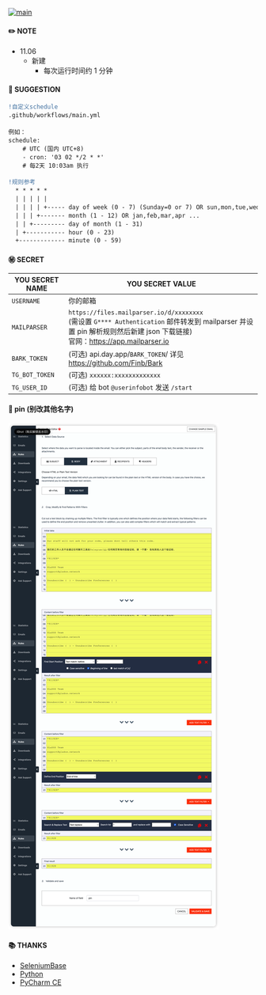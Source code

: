 [![main](https://github.com/mybdye/GxxDOS/actions/workflows/main.yml/badge.svg)](https://github.com/mybdye/GxxDOS/actions/workflows/main.yml)
#### ✏️ NOTE
- 11.06
  - 新建
      * 每次运行时间约 1 分钟

#### 🌟️ SUGGESTION
```diff
!自定义schedule
.github/workflows/main.yml

例如：
schedule:
    # UTC (国内 UTC+8)
    - cron: '03 02 */2 * *'   
    # 每2天 10:03am 执行
    
!规则参考
  * * * * *
  | | | | |
  | | | | +----- day of week (0 - 7) (Sunday=0 or 7) OR sun,mon,tue,wed,thu,fri,sat
  | | | +------- month (1 - 12) OR jan,feb,mar,apr ...
  | | +--------- day of month (1 - 31)
  | +----------- hour (0 - 23)
  +------------- minute (0 - 59)
```

#### ㊙️ SECRET
  |YOU SECRET NAME|YOU SECRET VALUE|
  |-----|--|
  |`USERNAME`|你的邮箱|
  |`MAILPARSER`|`https://files.mailparser.io/d/xxxxxxxx` <br/> (需设置 `G**** Authentication` 邮件转发到 mailparser 并设置 pin 解析规则然后新建 json 下载链接) <br/>官网：https://app.mailparser.io|
  |`BARK_TOKEN`|(可选) api.day.app/`BARK_TOKEN`/ 详见 https://github.com/Finb/Bark|
  |`TG_BOT_TOKEN`|(可选) `xxxxxx:xxxxxxxxxxxxx`|
  |`TG_USER_ID`|(可选) 给 bot `@userinfobot` 发送 `/start`|

#### 📌 pin (别改其他名字)
<img src="pin.png">

#### 📚 THANKS
- [SeleniumBase](https://github.com/seleniumbase)
- [Python](https://www.python.org/)
- [PyCharm CE](https://www.jetbrains.com/pycharm/)
